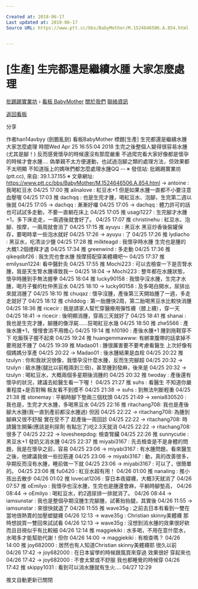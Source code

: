 ```yaml
---

Created at: 2018-06-17
Last updated at: 2018-06-17
Source URL: https://www.ptt.cc/bbs/BabyMother/M.1524646506.A.854.html


---
```


# [生產] 生完都還是繼續水腫 大家怎麼處理


[批踢踢實業坊](https://www.ptt.cc/bbs/) › [看板 BabyMother](https://www.ptt.cc/bbs/BabyMother/index.html) [關於我們](https://www.ptt.cc/about.html) [聯絡資訊](https://www.ptt.cc/contact.html)

[返回看板](https://www.ptt.cc/bbs/BabyMother/index.html)

分享

作者han14avbyy (劍膽亂劍)
看板BabyMother
標題\[生產\] 生完都還是繼續水腫 大家怎麼處理
時間Wed Apr 25 16:55:04 2018
生完之後整個人變得很容易水腫(尤其是腳！) 反而感覺懷孕的時候還沒有那麼嚴重 不過爬完看大家好像都是懷孕的時候才會水腫.... 偽單親不太方便運動，也試過泡腳之類的處理方法，但效果都不太明顯 不知道版上的媽咪們都怎麼處理水腫QQ -- ※ 發信站: 批踢踢實業坊(ptt.cc), 來自: 39.1.37.155 ※ 文章網址: <https://www.ptt.cc/bbs/BabyMother/M.1524646506.A.854.html>
→ antoine : 我喝紅豆水 04/25 17:00
推 alinalove : 紅豆水+1 但是如果水腫一直都不小要注意血壓喔 04/25 17:03
推 dachqq : 也是生完才腫，喝紅豆水、泡腳，生完第二週以後就 04/25 17:05
→ dachqq : 漸漸好囉 04/25 17:05
→ dachqq : 體力許可的話也可試試多走動，不要一直躺在床上 04/25 17:05
推 usagi1227 : 生完腳才水腫+1，多下床走走，一兩週後就會好了。 04/25 17:07
推 christinehu : 紅豆水、泡腳、按摩，一兩周就會消了 04/25 17:15
推 ayuyu : 黑豆水 黑豆炒香後裝罐保存，要喝時拿一些泡水就好 04/25 17:26
→ ayuyu : 了 04/25 17:26
推 lydiacho : 黑豆水，吃清淡少鹽 04/25 17:28
推 milkteagd : 我懷孕時水腫 生完也是腫的 大概1.2個禮拜才退 04/25 17:34
推 greenwind : 多走動 04/25 17:36
推 qikeqdbf26 : 我生完也會水腫 按摩搭配穿美體襪吧～ 04/25 17:37
推 emilysun1224: 看中醫針灸 04/25 17:55
推 Mochi223 : 可以去檢查一下是否腎水腫，我是天生腎水腫導致我一 04/25 18:04
→ Mochi223 : 整年都在水腫狀態，懷孕時腫到手無法握拳 04/25 18:04
推 lucky90158 : 我懷孕沒水腫，生完才水腫，喝月子餐的杜仲黑豆水 04/25 18:10
→ lucky90158 : 及多喝白開水，尿排出來就消腫了 04/25 18:10
推 chuqaz : 懷孕沒腫，產後第三天開始腫了一週，多走走就好了 04/25 18:12
推 childdog : 第一胎腫快2周，第二胎喝黑豆水比較快消腫 04/25 18:36
推 ricecir : 我是請家人幫忙穿醫療用彈性襪（膝上襪），穿一天 04/25 18:41
→ ricecir : 後明顯消腫，穿兩三天就好了 04/25 18:41
推 shanai : 我也是生完才腫，腳腫的像浮屍......狂喝紅豆水幾 04/25 18:50
推 zhe5566 : 產後水腫+1，慢慢會消不用擔心 04/25 19:14
推 h10190 : 產後水腫+1 腫到拖鞋穿不下 吃飯筷子握不起來 04/25 19:24
推 huangemmawww: 有綁束腹帶的話拿掉不要用就不腫了 04/25 19:39
推 Madao01 : 腫很厲害要不要考慮看醫生 上次好像有個媽媽分享產 04/25 20:22
→ Madao01 : 後水腫結果是血栓 04/25 20:22
推 tzulyn : 你和我狀況很像，我懷孕沒什麼水腫，反而生完腳超 04/25 20:32
→ tzulyn : 級水腫(腿比以前粗兩到三倍)，甚至腫到發麻，後來是 04/25 20:32
→ tzulyn : 喝紅豆水，大概兩個多星期後消腫的 04/25 20:32
推 twoday : 產後還有懷孕的狀況，建議去給醫生看一下喔！ 04/25 21:27
推 suhs : 看醫生 不知道你嚴重程度+是否對稱 板友看不到摸不 04/25 21:38
→ suhs : 到無法判斷輕重 04/25 21:38
推 stonemay : 平躺時腳下墊兩三個枕頭 04/25 21:49
→ xenia830520 : 我也是，生完才大水腫，多喝黑豆水 04/25 22:16
推 ritachang708: 我也是產後腳大水腫(我一直到產前都沒水腫過) 但因 04/25 22:22
→ ritachang708: 為腫到腳麻又很不舒服 實在受不了 趁產後一周回診 04/25 22:22
→ ritachang708: 時請醫生開藥(應該是利尿劑 有點忘了)吃2.3天就消 04/25 22:22
→ ritachang708: 很多了 04/25 22:22
→ lovesheepdog: 檢查腎臟 04/25 22:26
推 sunnycutie : 黑豆水+1 發奶又消水腫 04/25 22:37
推 miyabi3167 : 先去檢查是不是身體的問題，我是在懷孕之前，容易 04/25 23:06
→ miyabi3167 : 有水腫問題，看來醫生之後，他建議我做一些拉筋運 04/25 23:06
→ miyabi3167 : 動，真的改善很多，孕期反而沒有水腫，睡前做一下就 04/25 23:06
→ miyabi3167 : 可以了，很簡單的。 04/25 23:06
推 fu0420 : 紅豆水超有用！ 04/26 01:00
推 nanaling : 推小孩出去散步 04/26 01:02
推 lovecat1206 : 穿日本夜寢襪，大概3天就消了 04/26 07:57
推 oEmilyo : 我懷孕也沒水腫，生完也是腫還會麻，平躺時腳墊高， 04/26 08:44
→ oEmilyo : 喝紅豆水，約2週尿排一排就消了。 04/26 08:44
→ iamsunstar : 我也是整個孕期沒腫生完腳腫，試著抬抬腿，其實後 04/26 11:55
→ iamsunstar : 來很快就退了 04/26 11:55
推 wave35g : 之前去日本有看到一雙在當地很熱賣的加壓塑腿襪 04/26 12:13
→ wave35g : Christian skinny美體襪 那時想說買一雙回來試試看 04/26 12:13
→ wave35g : 沒想到消水腫的效果很好欸 而且目視似乎有比較細 04/26 12:14
推 maggiekiki : 水多喝，不用在意什麼水，水喝多才能幫助代謝！但你 04/26 14:00
→ maggiekiki : 有檢查嗎？ 04/26 14:00
推 joy682000 : 居然也有人知道Christian skinny美體襪耶 很久以前 04/26 17:42
→ joy682000 : 在日本留學的時候跟風買來穿過 效果很好 穿起來也 04/26 17:42
→ joy682000 : 不會太緊或不舒服 我也都睡覺的時候穿 04/26 17:42
推 skippy1031 : 看到可以消水腫就有生火.... 04/27 12:29

推文自動更新已關閉

